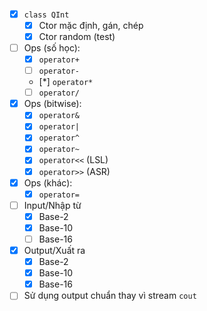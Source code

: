 -   [x] `class QInt`
    -   [x] Ctor mặc định, gán, chép
    -   [x] Ctor random (test)
-   [ ] Ops (số học):
    -   [x] `operator+`
    -   [ ] `operator-`
    -   [*] `operator*`
    -   [ ] `operator/`
-   [x] Ops (bitwise):
    -   [x] `operator&`
    -   [x] `operator|`
    -   [x] `operator^`
    -   [x] `operator~`
    -   [x] `operator<<` (LSL)
    -   [x] `operator>>` (ASR)
-   [x] Ops (khác):
    -   [x] `operator=`
-   [ ] Input/Nhập từ
    -   [x] Base-2
    -   [x] Base-10
    -   [ ] Base-16
-   [x] Output/Xuất ra
    -   [x] Base-2
    -   [x] Base-10
    -   [x] Base-16
-   [ ] Sử dụng output chuẩn thay vì stream `cout`